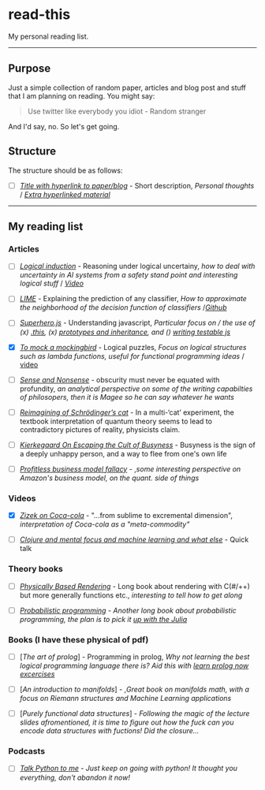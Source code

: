 # read-this

My personal reading list.

---

## Purpose

Just a simple collection of random paper, articles and blog post and stuff that I am planning on reading. You might say:

> Use twitter like everybody you idiot - Random stranger

And I'd say, no. So let's get going.

## Structure

The structure should be as follows:

- [ ] [_Title with hyperlink to paper/blog_](https://example.com/) - Short description, _Personal thoughts_ / [_Extra hyperlinked material_](https://example.com)

---

## My reading list

### Articles

- [ ] [_Logical induction_](https://arxiv.org/pdf/1609.03543.pdf) - Reasoning under logical uncertainy, _how to deal with uncertainty in AI systems from a safety stand point and interesting logical stuff_ / [_Video_](https://www.youtube.com/watch?v=gDqkCxYYDGk)

- [ ] [_LIME_](https://arxiv.org/pdf/1602.04938.pdf) - Explaining the prediction of any classifier, _How to approximate the neighborhood of the decision function of classifiers_ /[_Github_](https://github.com/marcotcr/lime)

- [ ] [_Superhero.js_](http://superherojs.com/) - Understanding javascript, _Particular focus on / the use of (x) [.this](https://yehudakatz.com/2011/08/11/understanding-javascript-function-invocation-and-this/), (x) [prototypes and inheritance](https://msdn.microsoft.com/en-us/magazine/ff852808.aspx), and () [writing testable js](http://www.adequatelygood.com/Writing-Testable-JavaScript.html)_

- [x] [_To mock a mockingbird_](https://en.wikipedia.org/wiki/To_Mock_a_Mockingbird) - Logical puzzles, _Focus on logical structures such as lambda functions, useful for functional programming ideas_ / [video](https://www.youtube.com/watch?v=pAnLQ9jwN-E)

- [ ] [_Sense and Nonsense_](https://www.prospectmagazine.co.uk/magazine/bryan-magee-profundity-obscurity-bad-writing) - obscurity must never be equated with profundity, _an analytical perspective on some of the writing capabilties of philosopers, then it is Magee so he can say whatever he wants_

- [ ] [_Reimagining of Schrödinger’s cat_](https://www.nature.com/articles/d41586-018-06749-8) - In a multi-‘cat’ experiment, the textbook interpretation of quantum theory seems to lead to contradictory pictures of reality, physicists claim.

- [ ] [_Kierkegaard On Escaping the Cult of Busyness_](https://iainews.iai.tv/articles/how-kierkegaards-idea-of-idleness-can-help-us-diagnose-21st-century-busyness-auid-1150?) - Busyness is the sign of a deeply unhappy person, and a way to flee from one's own life

- [ ] [_Profitless business model fallacy_](https://www.eugenewei.com/blog/2013/10/25/amazon-and-the-profitless-business-model-narrative) - ,_some interesting perspective on Amazon's business model, on the quant. side of things_

### Videos

- [x] [_Zizek on Coca-cola_](https://www.youtube.com/watch?v=SJOhtDmyy-4&feature=youtu.be) - "...from sublime to excremental dimension", _interpretation of Coca-cola as a "meta-commodity"_

- [ ] [_Clojure and mental focus and machine learning and what else_](https://www.youtube.com/watch?utm_campaign=Data%20Machina&utm_medium=email&utm_source=Revue%20newsletter&v=jpFveXUe65I) - Quick talk

### Theory books

- [ ] [_Physically Based Rendering_](http://www.pbr-book.org/3ed-2018/contents.html) - Long book about rendering with C(#/++) but more generally functions etc., _interesting to tell how to get along_

- [ ] [_Probabilistic programming_](http://click.revue.email/wf/click?upn=uoSvyDIrlYZBTfKX9q-2FuqLj-2B5jXID5Sk8S-2FgDa680I4JCQ256Bb14RK79DzyVNP-2B0sJdGRL5SildLFryYTPhmc6pgG0cLgrtLeInEkpZ-2FUHhLVffmJfs-2BZRaGfQCFFchj39eURFOQsFgAikevsxCkdMSZP6zENAx-2FEGfOVaaFLo-3D_EewvicOlyuKQdTY-2FN1EhW2xbLRcX0wSg-2FLgBc4p8xeKwpe-2BX2pyErSjeKbtcNdQtZVPoWLAuywGs9iXBKeRxtFgmYVidSt5N-2B2o4KtYfm4EpGEqYHWvC-2Bj1I4emzlrJ4ZsDCjll5S0R-2BQiBljJSIlVPdFk5EoamSzwYOa1IFSR9ULlStzGIBlMSK2JLXZMv-2FtP5PkjbdUWOaHCp7JT2izfOGcuECQQAewBKVsWajEEMb-2FUI6jRz8iHrbV0QouZ6CnWfyy9gJCCcqAMDFdXMeGXxWXHb7RZ7YyEjYkIjF0Wc1zsv7-2BPJT-2FHeL8-2BbPIa7t) - _Another long book about probabilistic programming, the plan is to pick it [up with the Julia](http://turing.ml/?utm_campaign=Data%20Machina&utm_medium=email&utm_source=Revue%20newsletter)_

### Books (I have these physical of pdf)

- [ ] [_The art of prolog_] - Programming in prolog, _Why not learning the best logical programming language there is? Aid this with [learn prolog now excercises](https://github.com/mrkkrp/lpnes)_

- [ ] [_An introduction to manifolds_] - ,_Great book on manifolds math, with a focus on Riemann structures and Machine Learning applications_

- [ ] [_Purely functional data structures_] - _Following the magic of the lecture slides afromentioned, it is time to figure out how the fuck can you encode data structures with fuctions! Did the closure..._

### Podcasts

- [ ] [_Talk Python to me_](https://talkpython.fm/) - _Just keep on going with python! It thought you everything, don't abandon it now!_
